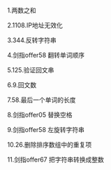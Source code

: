 1.两数之和


2.1108.IP地址无效化


3.344.反转字符串


4.剑指offer58 翻转单词顺序


5.125.验证回文串


6.9.回文数


7.58.最后一个单词的长度


8.剑指offer05 替换空格


9.剑指offer58 左旋转字符串


10.26.删除排序数组中的重复项


11.剑指offer67 把字符串转换成整数




